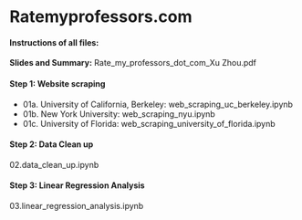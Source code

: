 # Ratemyprofessors.com

#### Instructions of all files:

<b>Slides and Summary:</b> Rate_my_professors_dot_com_Xu Zhou.pdf


#### Step 1: Website scraping

-  01a. University of California, Berkeley: web_scraping_uc_berkeley.ipynb
-  01b. New York University: web_scraping_nyu.ipynb
-  01c. University of Florida: web_scraping_university_of_florida.ipynb

#### Step 2: Data Clean up

02.data_clean_up.ipynb

#### Step 3: Linear Regression Analysis

03.linear_regression_analysis.ipynb
